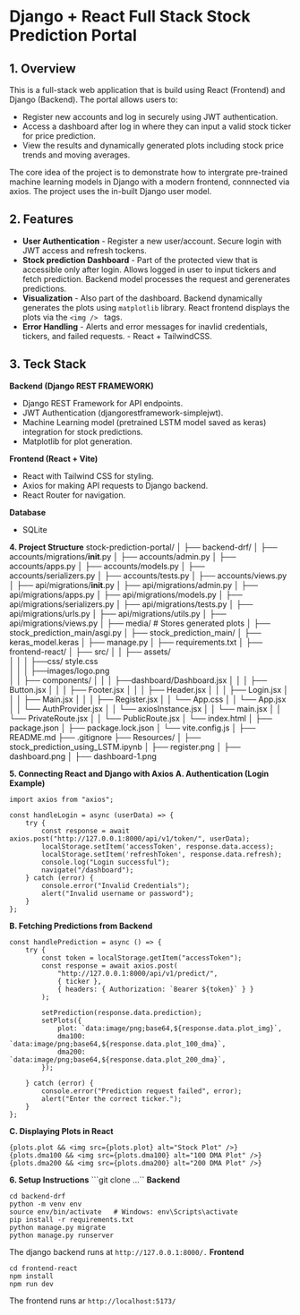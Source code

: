 # Django + React Full Stack Stock Prediction Portal

## 1. Overview

This is a full-stack web application that is build using React (Frontend) and Django (Backend). The portal allows users to:
- Register new accounts and log in securely using JWT authentication. 
-  Access a dashboard after log in where they can input a valid stock ticker for price prediction. 
- View the results and dynamically generated plots including stock price trends and moving averages. 

The core idea of the project is to demonstrate how to intergrate pre-trained machine learning models in Django with a modern frontend, connnected via axios. The project uses the in-built Django user model. 


## 2. Features

- **User Authentication** - Register a new user/account. Secure login with JWT access and refresh tockens. 
- **Stock prediction Dashboard** - Part of the protected view that is accessible only after login. Allows logged in user to input tickers and fetch prediction. Backend model processes the request and gerenerates predictions. 
- **Visualization** - Also part of the dashboard. Backend dynamically generates the plots using `matplotlib` library. React frontend displays the plots via the `<img /> ` tags. 
- **Error Handling** - Alerts and error messages for inavlid credentials, tickers, and failed requests.  - React + TailwindCSS.

## 3. Teck Stack 
**Backend (Django REST FRAMEWORK)**
- Django REST Framework for API endpoints.
- JWT Authentication (djangorestframework-simplejwt).
- Machine Learning model (pretrained LSTM model saved as keras) integration for stock predictions.
- Matplotlib for plot generation.

**Frontend (React + Vite)**
- React with Tailwind CSS for styling.
- Axios for making API requests to Django backend.
- React Router for navigation.

**Database**
- SQLite

**4. Project Structure**
stock-prediction-portal/
│
├── backend-drf/
│   ├── accounts/migrations/__init__.py
│   ├── accounts/admin.py
│   ├── accounts/apps.py
│   ├── accounts/models.py
│   ├── accounts/serializers.py
│   ├── accounts/tests.py
│   ├── accounts/views.py
│   ├── api/migrations/__init__.py
│   ├── api/migrations/admin.py
│   ├── api/migrations/apps.py
│   ├── api/migrations/models.py
│   ├── api/migrations/serializers.py
│   ├── api/migrations/tests.py
│   ├── api/migrations/urls.py
│   ├── api/migrations/utils.py
│   ├── api/migrations/views.py
│   ├── media/ # Stores generated plots
│   ├── stock_prediction_main/asgi.py
│   ├── stock_prediction_main/
│   ├── keras_model.keras
│   ├── manage.py
│   ├── requirements.txt
│
├── frontend-react/
│   ├── src/
│   │   ├── assets/  
│   │   │         ├──css/ style.css  
│   │   │         ├──images/logo.png        
│   │   ├── components/
│   │   │         ├──dashboard/Dashboard.jsx 
│   │   │         ├── Button.jsx
│   │   │         ├── Footer.jsx
│   │   │         ├── Header.jsx
│   │   │         ├── Login.jsx
│   │   │         ├── Main.jsx
│   │   │         ├── Register.jsx
│   │   └── App.css
│   │   └── App.jsx
│   │   └── AuthProvider.jsx
│   │   └── axiosInstance.jsx
│   │   └── main.jsx
│   │   └── PrivateRoute.jsx
│   │   └── PublicRoute.jsx
│   └── index.html
│   ├── package.json
│   ├── package.lock.json
│   └── vite.config.js
│
├── README.md
├── .gitignore
├── Resources/
│   ├── stock_prediction_using_LSTM.ipynb
│   ├── register.png
│   ├── dashboard.png
│   ├── dashboard-1.png




**5. Connecting React and Django with Axios**
**A. Authentication (Login Example)**

```
import axios from "axios";

const handleLogin = async (userData) => {
    try {
        const response = await axios.post("http://127.0.0.1:8000/api/v1/token/", userData);
        localStorage.setItem('accessToken', response.data.access);
        localStorage.setItem('refreshToken', response.data.refresh);
        console.log("Login successful");
        navigate("/dashboard");
    } catch (error) {
        console.error("Invalid Credentials");
        alert("Invalid username or password");
    }
};
```

**B. Fetching Predictions from Backend**
```
const handlePrediction = async () => {
    try {
        const token = localStorage.getItem("accessToken");
        const response = await axios.post(
            "http://127.0.0.1:8000/api/v1/predict/",
            { ticker },
            { headers: { Authorization: `Bearer ${token}` } }
        );

        setPrediction(response.data.prediction);
        setPlots({
            plot: `data:image/png;base64,${response.data.plot_img}`,
            dma100: `data:image/png;base64,${response.data.plot_100_dma}`,
            dma200: `data:image/png;base64,${response.data.plot_200_dma}`,
        });

    } catch (error) {
        console.error("Prediction request failed", error);
        alert("Enter the correct ticker.");
    }
};

```

**C. Displaying Plots in React**
```
{plots.plot && <img src={plots.plot} alt="Stock Plot" />}
{plots.dma100 && <img src={plots.dma100} alt="100 DMA Plot" />}
{plots.dma200 && <img src={plots.dma200} alt="200 DMA Plot" />}

```

**6. Setup Instructions**
```git clone ...``
**Backend**
```
cd backend-drf
python -m venv env
source env/bin/activate   # Windows: env\Scripts\activate
pip install -r requirements.txt
python manage.py migrate
python manage.py runserver
```
The django backend runs at ```http://127.0.0.1:8000/.```
**Frontend**
```
cd frontend-react
npm install
npm run dev
```

The frontend runs ar ```http://localhost:5173/```